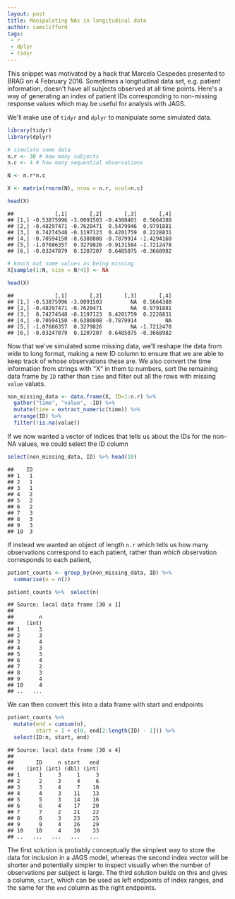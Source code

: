 ```yaml
---
layout: post
title: Manipulating NAs in longitudinal data
author: samclifford
tags:
 - r
 - dplyr
 - tidyr
---
```


This snippet was motivated by a hack that Marcela Cespedes presented to BRAG on 4 February 2016. Sometimes a longitudinal data set, e.g. patient information, doesn't have all subjects observed at all time points. Here's a way of generating an index of patient IDs corresponding to non-missing response values which may be useful for analysis with JAGS.

We'll make use of `tidyr` and `dplyr` to manipulate some simulated data.

``` r
library(tidyr)
library(dplyr)

# simulate some data
n.r <- 30 # how many subjects
n.c <- 4 # how many sequential observations

N <- n.r*n.c

X <- matrix(rnorm(N), nrow = n.r, ncol=n.c)

head(X)
```

    ##             [,1]       [,2]       [,3]       [,4]
    ## [1,] -0.53875996 -3.0091503 -0.4308401  0.5664380
    ## [2,] -0.48297471 -0.7620471  0.5479946  0.9791881
    ## [3,]  0.74274548 -0.1197123  0.4201759  0.2228831
    ## [4,] -0.70594150 -0.6380808 -0.7879914 -1.4294160
    ## [5,] -1.07686357  0.3279826 -0.9131584 -1.7212478
    ## [6,] -0.03247079  0.1207207  0.6485075 -0.3668982

``` r
# knock out some values as being missing
X[sample(1:N, size = N/4)] <- NA

head(X)
```

    ##             [,1]       [,2]       [,3]       [,4]
    ## [1,] -0.53875996 -3.0091503         NA  0.5664380
    ## [2,] -0.48297471 -0.7620471         NA  0.9791881
    ## [3,]  0.74274548 -0.1197123  0.4201759  0.2228831
    ## [4,] -0.70594150 -0.6380808 -0.7879914         NA
    ## [5,] -1.07686357  0.3279826         NA -1.7212478
    ## [6,] -0.03247079  0.1207207  0.6485075 -0.3668982

Now that we've simulated some missing data, we'll reshape the data from wide to long format, making a new ID column to ensure that we are able to keep track of whose observations these are. We also convert the time information from strings with "X" in them to numbers, sort the remaining data frame by `ID` rather than `time` and filter out all the rows with missing `value` values.

``` r
non_missing_data <- data.frame(X, ID=1:n.r) %>% 
  gather("time", "value", -ID) %>% 
  mutate(time = extract_numeric(time)) %>% 
  arrange(ID) %>% 
  filter(!is.na(value)) 
```

If we now wanted a vector of indices that tells us about the IDs for the non-NA values, we could select the ID column

``` r
select(non_missing_data, ID) %>% head(10)
```

    ##    ID
    ## 1   1
    ## 2   1
    ## 3   1
    ## 4   2
    ## 5   2
    ## 6   2
    ## 7   3
    ## 8   3
    ## 9   3
    ## 10  3

If instead we wanted an object of length `n.r` which tells us how many observations correspond to each patient, rather than *which* observation corresponds to each patient,

``` r
patient_counts <- group_by(non_missing_data, ID) %>% 
  summarise(n = n()) 

patient_counts %>%  select(n) 
```

    ## Source: local data frame [30 x 1]
    ## 
    ##        n
    ##    (int)
    ## 1      3
    ## 2      3
    ## 3      4
    ## 4      3
    ## 5      3
    ## 6      4
    ## 7      2
    ## 8      3
    ## 9      4
    ## 10     4
    ## ..   ...

We can then convert this into a data frame with start and endpoints

``` r
patient_counts %>%
  mutate(end = cumsum(n),
         start = 1 + c(0, end[2:length(ID) - 1])) %>%
  select(ID:n, start, end)
```

    ## Source: local data frame [30 x 4]
    ## 
    ##       ID     n start   end
    ##    (int) (int) (dbl) (int)
    ## 1      1     3     1     3
    ## 2      2     3     4     6
    ## 3      3     4     7    10
    ## 4      4     3    11    13
    ## 5      5     3    14    16
    ## 6      6     4    17    20
    ## 7      7     2    21    22
    ## 8      8     3    23    25
    ## 9      9     4    26    29
    ## 10    10     4    30    33
    ## ..   ...   ...   ...   ...

The first solution is probably conceptually the simplest way to store the data for inclusion in a JAGS model, whereas the second index vector will be shorter and potentially simpler to inspect visually when the number of observations per subject is large. The third solution builds on this and gives a column, `start`, which can be used as left endpoints of index ranges, and the same for the `end` column as the right endpoints.